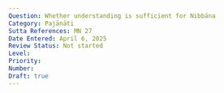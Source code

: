 ```yaml
---
Question: Whether understanding is sufficient for Nibbāna
Category: Pajānāti
Sutta References: MN 27
Date Entered: April 6, 2025
Review Status: Not started
Level: 
Priority: 
Number: 
Draft: true
---
```

